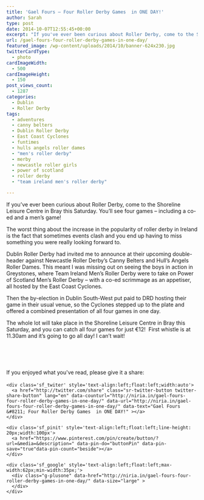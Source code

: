 ```yaml
---
title: 'Gael Fours – Four Roller Derby Games  in ONE DAY!'
author: Sarah
type: post
date: 2014-10-07T12:55:45+00:00
excerpt: "If you've ever been curious about Roller Derby, come to the Shoreline Leisure Centre in Bray this Saturday. You'll see four games - including a co-ed and a men's game!"
url: /gael-fours-four-roller-derby-games-in-one-day/
featured_image: /wp-content/uploads/2014/10/banner-624x230.jpg
twitterCardType:
  - photo
cardImageWidth:
  - 500
cardImageHeight:
  - 150
post_views_count:
  - 1287
categories:
  - Dublin
  - Roller Derby
tags:
  - adventures
  - canny belters
  - Dublin Roller Derby
  - East Coast Cyclones
  - funtimes
  - hulls angels roller dames
  - "men's roller derby"
  - merby
  - newcastle roller girls
  - power of scotland
  - roller derby
  - "team ireland men's roller derby"

---
```

<div id="fb-root">
</div>

If you&#8217;ve ever been curious about Roller Derby, come to the Shoreline Leisure Centre in Bray this Saturday. You&#8217;ll see four games &#8211; including a co-ed and a men&#8217;s game!

The worst thing about the increase in the popularity of roller derby in Ireland is the fact that sometimes events clash and you end up having to miss something you were really looking forward to.

Dublin Roller Derby had invited me to announce at their upcoming double-header against Newcastle Roller Derby&#8217;s Canny Belters and Hull&#8217;s Angels Roller Dames. This meant I was missing out on seeing the boys in action in Greystones, where Team Ireland Men&#8217;s Roller Derby were to take on Power of Scotland Men&#8217;s Roller Derby &#8211; with a co-ed scrimmage as an appetiser, all hosted by the East Coast Cyclones.

Then the by-election in Dublin South-West put paid to DRD hosting their game in their usual venue, so the Cyclones stepped up to the plate and offered a combined presentation of all four games in one day.

The whole lot will take place in the Shoreline Leisure Centre in Bray this Saturday, and you can catch all four games for just €12!  First whistle is at 11.30am and it&#8217;s going to go all day! I can&#8217;t wait!

&nbsp;

&nbsp;

<div class='sfsi_Sicons' style='width: 100%; display: inline-block; vertical-align: middle; text-align:left'>
  <div style='margin:0px 8px 0px 0px; line-height: 24px'>
    <span>If you enjoyed what you've read, please give it a share:</span>
  </div>
  
  <div class='sfsi_socialwpr'>
    <div class='sf_fb' style='text-align:left;width:125px'>
      <div class="fb-like" href="http://niria.in/gael-fours-four-roller-derby-games-in-one-day/" width="180" send="false" showfaces="false"  action="like" data-share="true"data-layout="button_count" >
      </div>
    </div>
    
    <div class='sf_twiter' style='text-align:left;float:left;width:auto'>
      <a href="http://twitter.com/share" class="sr-twitter-button twitter-share-button" lang="en" data-counturl="http://niria.in/gael-fours-four-roller-derby-games-in-one-day/" data-url="http://niria.in/gael-fours-four-roller-derby-games-in-one-day/" data-text="Gael Fours &#8211; Four Roller Derby Games  in ONE DAY!" ></a>
    </div>
    
    <div class='sf_pinit' style='text-align:left;float:left;line-height: 20px;width:100px'>
      <a href="https://www.pinterest.com/pin/create/button/?url=&media=&description=" data-pin-do="buttonPin" data-pin-save="true"data-pin-count="beside"></a>
    </div>
    
    <div class='sf_google' style='text-align:left;float:left;max-width:62px;min-width:35px;'>
      <div class="g-plusone" data-href="http://niria.in/gael-fours-four-roller-derby-games-in-one-day/" data-size="large" >
      </div>
    </div>
  </div>
</div>